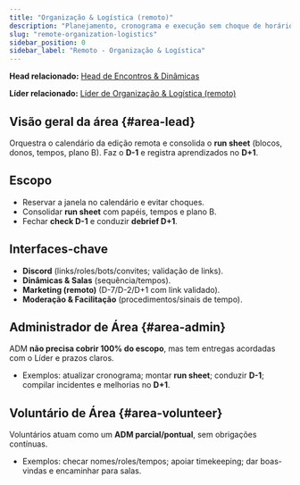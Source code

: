 ```yaml
---
title: "Organização & Logística (remoto)"
description: "Planejamento, cronograma e execução sem choque de horários da edição remota."
slug: "remote-organization-logistics"
sidebar_position: 0
sidebar_label: "Remoto - Organização & Logística"
---
```


**Head relacionado:** [Head de Encontros & Dinâmicas](/notes/projects/speakup-community/org/heads#head-events-activities)

**Líder relacionado:** [Líder de Organização & Logística (remoto)](/notes/projects/speakup-community/org/area-leads#remote-organization-logistics)

## Visão geral da área {#area-lead}

Orquestra o calendário da edição remota e consolida o **run sheet** (blocos, donos, tempos, plano B). Faz o **D-1** e registra aprendizados no **D+1**.

## Escopo

- Reservar a janela no calendário e evitar choques.
- Consolidar **run sheet** com papéis, tempos e plano B.
- Fechar **check D-1** e conduzir **debrief D+1**.

## Interfaces-chave

- **Discord** (links/roles/bots/convites; validação de links).
- **Dinâmicas & Salas** (sequência/tempos).
- **Marketing (remoto)** (D-7/D-2/D+1 com link validado).
- **Moderação & Facilitação** (procedimentos/sinais de tempo).

## Administrador de Área {#area-admin}

ADM **não precisa cobrir 100% do escopo**, mas tem entregas acordadas com o Líder e prazos claros.

- Exemplos: atualizar cronograma; montar **run sheet**; conduzir **D-1**; compilar incidentes e melhorias no **D+1**.

## Voluntário de Área {#area-volunteer}

Voluntários atuam como um **ADM parcial/pontual**, sem obrigações contínuas.

- Exemplos: checar nomes/roles/tempos; apoiar timekeeping; dar boas-vindas e encaminhar para salas.
